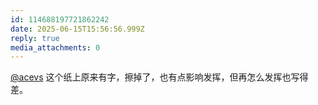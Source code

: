 ```yaml
---
id: 114688197721862242
date: 2025-06-15T15:56:56.999Z
reply: true
media_attachments: 0
---
```


[@acevs](https://mastodon.social/@acevs) 这个纸上原来有字，擦掉了，也有点影响发挥，但再怎么发挥也写得差。

